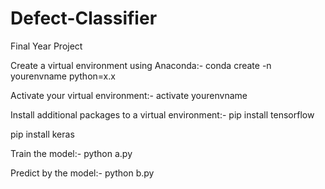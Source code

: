 # Defect-Classifier
Final Year Project

Create a virtual environment using Anaconda:-
conda create -n yourenvname python=x.x

Activate your virtual environment:-
activate yourenvname

Install additional packages to a virtual environment:-
pip install tensorflow

pip install keras

Train the model:-
python a.py

Predict by the model:-
python b.py 
